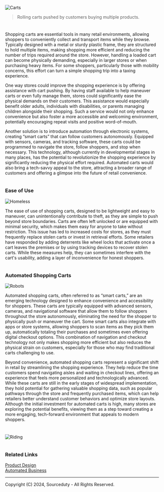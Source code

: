 ![Carts](https://github.com/user-attachments/assets/bc8c4ba1-8a4d-4c03-a948-d41bcd010bfb)

> Rolling carts pushed by customers buying multiple products.
#

Shopping carts are essential tools in many retail environments, allowing shoppers to conveniently collect and transport items while they browse. Typically designed with a metal or sturdy plastic frame, they are structured to hold multiple items, making shopping more efficient and reducing the number of trips required around the store. However, handling a loaded cart can become physically demanding, especially in larger stores or when purchasing heavy items. For some shoppers, particularly those with mobility concerns, this effort can turn a simple shopping trip into a taxing experience.

One way stores could improve the shopping experience is by offering assistance with cart pushing. By having staff available to help maneuver carts or even fully manage them, stores could significantly ease the physical demands on their customers. This assistance would especially benefit older adults, individuals with disabilities, or parents managing children alongside their shopping. Such a service would not only enhance convenience but also foster a more accessible and welcoming environment, potentially encouraging repeat visits and positive word-of-mouth.

Another solution is to introduce automation through electronic systems, creating “smart carts” that can follow customers autonomously. Equipped with sensors, cameras, and tracking software, these carts could be programmed to navigate the store, follow shoppers, and stop when necessary. This technology, although currently in developmental stages in many places, has the potential to revolutionize the shopping experience by significantly reducing the physical effort required. Automated carts would also bring a tech-savvy appeal to the store, attracting a broader range of customers and offering a glimpse into the future of retail convenience.

#
### Ease of Use

![Homeless](https://github.com/user-attachments/assets/fc5833bb-591c-427c-9399-f60e66c98028)

The ease of use of shopping carts, designed to be lightweight and easy to maneuver, can unintentionally contribute to theft, as they are simple to push beyond store boundaries. Carts are often left unlocked or are equipped with minimal security, which makes them easy for anyone to take without restriction. This issue has led to increased costs for stores, as they must frequently replace stolen carts or invest in retrieval efforts. Some retailers have responded by adding deterrents like wheel locks that activate once a cart leaves the premises or by using tracking devices to recover stolen carts. While these measures help, they can sometimes interfere with the cart's usability, adding a layer of inconvenience for honest shoppers.

#
### Automated Shopping Carts

![Robots](https://github.com/user-attachments/assets/81b9f514-041d-475c-a7bf-a4669b1c0190)

Automated shopping carts, often referred to as “smart carts,” are an emerging technology designed to enhance convenience and accessibility for shoppers. These carts are typically equipped with advanced sensors, cameras, and navigational software that allow them to follow shoppers throughout the store autonomously, eliminating the need for the shopper to physically push or maneuver the cart. Some smart carts also integrate with apps or store systems, allowing shoppers to scan items as they pick them up, automatically totaling their purchases and sometimes even offering digital checkout options. This combination of navigation and checkout technology not only makes shopping more efficient but also reduces the physical strain on customers, especially for those who may find traditional carts challenging to use.

Beyond convenience, automated shopping carts represent a significant shift in retail by streamlining the shopping experience. They help reduce the time customers spend navigating aisles and waiting in checkout lines, offering an experience that feels more personalized and technologically advanced. While these carts are still in the early stages of widespread implementation, they hold potential for gathering valuable shopping data, such as popular pathways through the store and frequently purchased items, which can help retailers better understand customer behaviors and optimize store layouts. Although the initial investment for automated carts is high, many stores are exploring the potential benefits, viewing them as a step toward creating a more engaging, tech-forward environment that appeals to modern shoppers.

#
![Riding](https://github.com/user-attachments/assets/2df29a39-964c-49be-9e47-e912defe2d0b)

#
### Related Links

[Product Design](https://github.com/sourceduty/Product_Design)
<br>
[Automated Business](https://github.com/sourceduty/Automated_Business)

***
Copyright (C) 2024, Sourceduty - All Rights Reserved.
